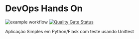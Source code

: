 # DevOps Hands On
![example workflow](https://github.com/github/docs/actions/workflows/pipeline.yml/badge.svg)
[![Quality Gate Status](https://sonarcloud.io/api/project_badges/measure?project=rngarcia_devopslab&metric=alert_status)](https://sonarcloud.io/summary/new_code?id=rngarcia_devopslab)

Aplicação Simples em Python/Flask com teste usando Unittest